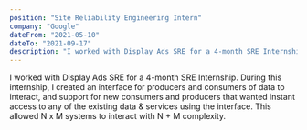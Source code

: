 ```yaml
---
position: "Site Reliability Engineering Intern"
company: "Google"
dateFrom: "2021-05-10"
dateTo: "2021-09-17"
description: "I worked with Display Ads SRE for a 4-month SRE Internship. During this internship, I created an interface for producers and consumers of data to interact, and support for new consumers and producers that wanted instant access to any of the existing data & services using the interface. This allowed N x M systems to interact with N + M complexity."
---
```


I worked with Display Ads SRE for a 4-month SRE Internship. During this internship, I created an interface for producers and consumers of data to interact, and support for new consumers and producers that wanted instant access to any of the existing data & services using the interface. This allowed N x M systems to interact with N + M complexity.
